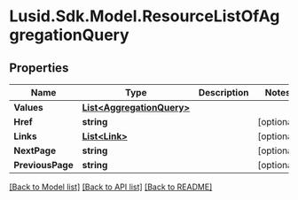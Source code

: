 
# Lusid.Sdk.Model.ResourceListOfAggregationQuery

## Properties

Name | Type | Description | Notes
------------ | ------------- | ------------- | -------------
**Values** | [**List&lt;AggregationQuery&gt;**](AggregationQuery.md) |  | 
**Href** | **string** |  | [optional] 
**Links** | [**List&lt;Link&gt;**](Link.md) |  | [optional] 
**NextPage** | **string** |  | [optional] 
**PreviousPage** | **string** |  | [optional] 

[[Back to Model list]](../README.md#documentation-for-models)
[[Back to API list]](../README.md#documentation-for-api-endpoints)
[[Back to README]](../README.md)


